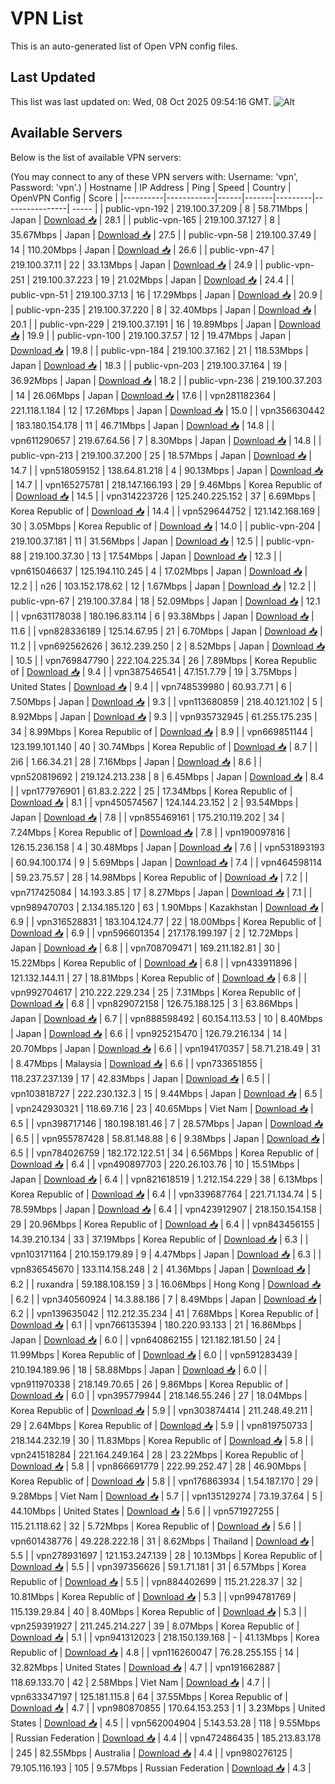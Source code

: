 # VPN List

This is an auto-generated list of Open VPN config files.

## Last Updated

This list was last updated on: Wed, 08 Oct 2025 09:54:16 GMT.
![Alt](https://repobeats.axiom.co/api/embed/186b98318ef1479477931607c1ad7d823f12451f.svg "Repobeats analytics image")

## Available Servers

Below is the list of available VPN servers:

(You may connect to any of these VPN servers with: Username: 'vpn', Password: 'vpn'.)
| Hostname | IP Address | Ping | Speed | Country | OpenVPN Config | Score |
|----------|------------|------|-------|---------|----------------| ----- |
| public-vpn-192 | 219.100.37.209 | 8 | 58.71Mbps | Japan | [Download 📥](./configs/server_0_JP.ovpn) | 28.1 |
| public-vpn-165 | 219.100.37.127 | 8 | 35.67Mbps | Japan | [Download 📥](./configs/server_1_JP.ovpn) | 27.5 |
| public-vpn-58 | 219.100.37.49 | 14 | 110.20Mbps | Japan | [Download 📥](./configs/server_2_JP.ovpn) | 26.6 |
| public-vpn-47 | 219.100.37.11 | 22 | 33.13Mbps | Japan | [Download 📥](./configs/server_3_JP.ovpn) | 24.9 |
| public-vpn-251 | 219.100.37.223 | 19 | 21.02Mbps | Japan | [Download 📥](./configs/server_4_JP.ovpn) | 24.4 |
| public-vpn-51 | 219.100.37.13 | 16 | 17.29Mbps | Japan | [Download 📥](./configs/server_5_JP.ovpn) | 20.9 |
| public-vpn-235 | 219.100.37.220 | 8 | 32.40Mbps | Japan | [Download 📥](./configs/server_6_JP.ovpn) | 20.1 |
| public-vpn-229 | 219.100.37.191 | 16 | 19.89Mbps | Japan | [Download 📥](./configs/server_7_JP.ovpn) | 19.9 |
| public-vpn-100 | 219.100.37.57 | 12 | 19.47Mbps | Japan | [Download 📥](./configs/server_8_JP.ovpn) | 19.8 |
| public-vpn-184 | 219.100.37.162 | 21 | 118.53Mbps | Japan | [Download 📥](./configs/server_9_JP.ovpn) | 18.3 |
| public-vpn-203 | 219.100.37.164 | 19 | 36.92Mbps | Japan | [Download 📥](./configs/server_10_JP.ovpn) | 18.2 |
| public-vpn-236 | 219.100.37.203 | 14 | 26.06Mbps | Japan | [Download 📥](./configs/server_11_JP.ovpn) | 17.6 |
| vpn281182364 | 221.118.1.184 | 12 | 17.26Mbps | Japan | [Download 📥](./configs/server_12_JP.ovpn) | 15.0 |
| vpn356630442 | 183.180.154.178 | 11 | 46.71Mbps | Japan | [Download 📥](./configs/server_13_JP.ovpn) | 14.8 |
| vpn611290657 | 219.67.64.56 | 7 | 8.30Mbps | Japan | [Download 📥](./configs/server_14_JP.ovpn) | 14.8 |
| public-vpn-213 | 219.100.37.200 | 25 | 18.57Mbps | Japan | [Download 📥](./configs/server_15_JP.ovpn) | 14.7 |
| vpn518059152 | 138.64.81.218 | 4 | 90.13Mbps | Japan | [Download 📥](./configs/server_16_JP.ovpn) | 14.7 |
| vpn165275781 | 218.147.166.193 | 29 | 9.46Mbps | Korea Republic of | [Download 📥](./configs/server_17_KR.ovpn) | 14.5 |
| vpn314223726 | 125.240.225.152 | 37 | 6.69Mbps | Korea Republic of | [Download 📥](./configs/server_18_KR.ovpn) | 14.4 |
| vpn529644752 | 121.142.168.169 | 30 | 3.05Mbps | Korea Republic of | [Download 📥](./configs/server_19_KR.ovpn) | 14.0 |
| public-vpn-204 | 219.100.37.181 | 11 | 31.56Mbps | Japan | [Download 📥](./configs/server_20_JP.ovpn) | 12.5 |
| public-vpn-88 | 219.100.37.30 | 13 | 17.54Mbps | Japan | [Download 📥](./configs/server_21_JP.ovpn) | 12.3 |
| vpn615046637 | 125.194.110.245 | 4 | 17.02Mbps | Japan | [Download 📥](./configs/server_22_JP.ovpn) | 12.2 |
| n26 | 103.152.178.62 | 12 | 1.67Mbps | Japan | [Download 📥](./configs/server_23_JP.ovpn) | 12.2 |
| public-vpn-67 | 219.100.37.84 | 18 | 52.09Mbps | Japan | [Download 📥](./configs/server_24_JP.ovpn) | 12.1 |
| vpn631178038 | 180.196.83.114 | 6 | 93.38Mbps | Japan | [Download 📥](./configs/server_25_JP.ovpn) | 11.6 |
| vpn828336189 | 125.14.67.95 | 21 | 6.70Mbps | Japan | [Download 📥](./configs/server_26_JP.ovpn) | 11.2 |
| vpn692562626 | 36.12.239.250 | 2 | 8.52Mbps | Japan | [Download 📥](./configs/server_27_JP.ovpn) | 10.5 |
| vpn769847790 | 222.104.225.34 | 26 | 7.89Mbps | Korea Republic of | [Download 📥](./configs/server_28_KR.ovpn) | 9.4 |
| vpn387546541 | 47.151.7.79 | 19 | 3.75Mbps | United States | [Download 📥](./configs/server_29_US.ovpn) | 9.4 |
| vpn748539980 | 60.93.7.71 | 6 | 7.50Mbps | Japan | [Download 📥](./configs/server_30_JP.ovpn) | 9.3 |
| vpn113680859 | 218.40.121.102 | 5 | 8.92Mbps | Japan | [Download 📥](./configs/server_31_JP.ovpn) | 9.3 |
| vpn935732945 | 61.255.175.235 | 34 | 8.99Mbps | Korea Republic of | [Download 📥](./configs/server_32_KR.ovpn) | 8.9 |
| vpn669851144 | 123.199.101.140 | 40 | 30.74Mbps | Korea Republic of | [Download 📥](./configs/server_33_KR.ovpn) | 8.7 |
| 2i6 | 1.66.34.21 | 28 | 7.16Mbps | Japan | [Download 📥](./configs/server_34_JP.ovpn) | 8.6 |
| vpn520819692 | 219.124.213.238 | 8 | 6.45Mbps | Japan | [Download 📥](./configs/server_35_JP.ovpn) | 8.4 |
| vpn177976901 | 61.83.2.222 | 25 | 17.34Mbps | Korea Republic of | [Download 📥](./configs/server_36_KR.ovpn) | 8.1 |
| vpn450574567 | 124.144.23.152 | 2 | 93.54Mbps | Japan | [Download 📥](./configs/server_37_JP.ovpn) | 7.8 |
| vpn855469161 | 175.210.119.202 | 34 | 7.24Mbps | Korea Republic of | [Download 📥](./configs/server_38_KR.ovpn) | 7.8 |
| vpn190097816 | 126.15.236.158 | 4 | 30.48Mbps | Japan | [Download 📥](./configs/server_39_JP.ovpn) | 7.6 |
| vpn531893193 | 60.94.100.174 | 9 | 5.69Mbps | Japan | [Download 📥](./configs/server_40_JP.ovpn) | 7.4 |
| vpn464598114 | 59.23.75.57 | 28 | 14.98Mbps | Korea Republic of | [Download 📥](./configs/server_41_KR.ovpn) | 7.2 |
| vpn717425084 | 14.193.3.85 | 17 | 8.27Mbps | Japan | [Download 📥](./configs/server_42_JP.ovpn) | 7.1 |
| vpn989470703 | 2.134.185.120 | 63 | 1.90Mbps | Kazakhstan | [Download 📥](./configs/server_43_KZ.ovpn) | 6.9 |
| vpn316528831 | 183.104.124.77 | 22 | 18.00Mbps | Korea Republic of | [Download 📥](./configs/server_44_KR.ovpn) | 6.9 |
| vpn596601354 | 217.178.199.197 | 2 | 12.72Mbps | Japan | [Download 📥](./configs/server_45_JP.ovpn) | 6.8 |
| vpn708709471 | 169.211.182.81 | 30 | 15.22Mbps | Korea Republic of | [Download 📥](./configs/server_46_KR.ovpn) | 6.8 |
| vpn433911896 | 121.132.144.11 | 27 | 18.81Mbps | Korea Republic of | [Download 📥](./configs/server_47_KR.ovpn) | 6.8 |
| vpn992704617 | 210.222.229.234 | 25 | 7.31Mbps | Korea Republic of | [Download 📥](./configs/server_48_KR.ovpn) | 6.8 |
| vpn829072158 | 126.75.188.125 | 3 | 63.86Mbps | Japan | [Download 📥](./configs/server_49_JP.ovpn) | 6.7 |
| vpn888598492 | 60.154.113.53 | 10 | 8.40Mbps | Japan | [Download 📥](./configs/server_50_JP.ovpn) | 6.6 |
| vpn925215470 | 126.79.216.134 | 14 | 20.70Mbps | Japan | [Download 📥](./configs/server_51_JP.ovpn) | 6.6 |
| vpn194170357 | 58.71.218.49 | 31 | 8.47Mbps | Malaysia | [Download 📥](./configs/server_52_MY.ovpn) | 6.6 |
| vpn733651855 | 118.237.237.139 | 17 | 42.83Mbps | Japan | [Download 📥](./configs/server_53_JP.ovpn) | 6.5 |
| vpn103818727 | 222.230.132.3 | 15 | 9.44Mbps | Japan | [Download 📥](./configs/server_54_JP.ovpn) | 6.5 |
| vpn242930321 | 118.69.7.16 | 23 | 40.65Mbps | Viet Nam | [Download 📥](./configs/server_55_VN.ovpn) | 6.5 |
| vpn398717146 | 180.198.181.46 | 7 | 28.57Mbps | Japan | [Download 📥](./configs/server_56_JP.ovpn) | 6.5 |
| vpn955787428 | 58.81.148.88 | 6 | 9.38Mbps | Japan | [Download 📥](./configs/server_57_JP.ovpn) | 6.5 |
| vpn784026759 | 182.172.122.51 | 34 | 6.56Mbps | Korea Republic of | [Download 📥](./configs/server_58_KR.ovpn) | 6.4 |
| vpn490897703 | 220.26.103.76 | 10 | 15.51Mbps | Japan | [Download 📥](./configs/server_59_JP.ovpn) | 6.4 |
| vpn821618519 | 1.212.154.229 | 38 | 6.13Mbps | Korea Republic of | [Download 📥](./configs/server_60_KR.ovpn) | 6.4 |
| vpn339687764 | 221.71.134.74 | 5 | 78.59Mbps | Japan | [Download 📥](./configs/server_61_JP.ovpn) | 6.4 |
| vpn423912907 | 218.150.154.158 | 29 | 20.96Mbps | Korea Republic of | [Download 📥](./configs/server_62_KR.ovpn) | 6.4 |
| vpn843456155 | 14.39.210.134 | 33 | 37.19Mbps | Korea Republic of | [Download 📥](./configs/server_63_KR.ovpn) | 6.3 |
| vpn103171164 | 210.159.179.89 | 9 | 4.47Mbps | Japan | [Download 📥](./configs/server_64_JP.ovpn) | 6.3 |
| vpn836545670 | 133.114.158.248 | 2 | 41.36Mbps | Japan | [Download 📥](./configs/server_65_JP.ovpn) | 6.2 |
| ruxandra | 59.188.108.159 | 3 | 16.06Mbps | Hong Kong | [Download 📥](./configs/server_66_HK.ovpn) | 6.2 |
| vpn340560924 | 14.3.88.186 | 7 | 8.49Mbps | Japan | [Download 📥](./configs/server_67_JP.ovpn) | 6.2 |
| vpn139635042 | 112.212.35.234 | 41 | 7.68Mbps | Korea Republic of | [Download 📥](./configs/server_68_KR.ovpn) | 6.1 |
| vpn766135394 | 180.220.93.133 | 21 | 16.86Mbps | Japan | [Download 📥](./configs/server_69_JP.ovpn) | 6.0 |
| vpn640862155 | 121.182.181.50 | 24 | 11.99Mbps | Korea Republic of | [Download 📥](./configs/server_70_KR.ovpn) | 6.0 |
| vpn591283439 | 210.194.189.96 | 18 | 58.88Mbps | Japan | [Download 📥](./configs/server_71_JP.ovpn) | 6.0 |
| vpn911970338 | 218.149.70.65 | 26 | 9.86Mbps | Korea Republic of | [Download 📥](./configs/server_72_KR.ovpn) | 6.0 |
| vpn395779944 | 218.146.55.246 | 27 | 18.04Mbps | Korea Republic of | [Download 📥](./configs/server_73_KR.ovpn) | 5.9 |
| vpn303874414 | 211.248.49.211 | 29 | 2.64Mbps | Korea Republic of | [Download 📥](./configs/server_74_KR.ovpn) | 5.9 |
| vpn819750733 | 218.144.232.19 | 30 | 11.83Mbps | Korea Republic of | [Download 📥](./configs/server_75_KR.ovpn) | 5.8 |
| vpn241518284 | 221.164.249.164 | 28 | 23.22Mbps | Korea Republic of | [Download 📥](./configs/server_76_KR.ovpn) | 5.8 |
| vpn866691779 | 222.99.252.47 | 28 | 46.90Mbps | Korea Republic of | [Download 📥](./configs/server_77_KR.ovpn) | 5.8 |
| vpn176863934 | 1.54.187.170 | 29 | 9.28Mbps | Viet Nam | [Download 📥](./configs/server_78_VN.ovpn) | 5.7 |
| vpn135129274 | 73.19.37.64 | 5 | 44.10Mbps | United States | [Download 📥](./configs/server_79_US.ovpn) | 5.6 |
| vpn571927255 | 115.21.118.62 | 32 | 5.72Mbps | Korea Republic of | [Download 📥](./configs/server_80_KR.ovpn) | 5.6 |
| vpn601438776 | 49.228.222.18 | 31 | 8.62Mbps | Thailand | [Download 📥](./configs/server_81_TH.ovpn) | 5.5 |
| vpn278931697 | 121.153.247.139 | 28 | 10.13Mbps | Korea Republic of | [Download 📥](./configs/server_82_KR.ovpn) | 5.5 |
| vpn397356626 | 59.1.71.181 | 31 | 6.57Mbps | Korea Republic of | [Download 📥](./configs/server_83_KR.ovpn) | 5.5 |
| vpn884402699 | 115.21.228.37 | 32 | 10.81Mbps | Korea Republic of | [Download 📥](./configs/server_84_KR.ovpn) | 5.3 |
| vpn994781769 | 115.139.29.84 | 40 | 8.40Mbps | Korea Republic of | [Download 📥](./configs/server_85_KR.ovpn) | 5.3 |
| vpn259391927 | 211.245.214.227 | 39 | 8.07Mbps | Korea Republic of | [Download 📥](./configs/server_86_KR.ovpn) | 5.1 |
| vpn941312023 | 218.150.139.168 | - | 41.13Mbps | Korea Republic of | [Download 📥](./configs/server_87_KR.ovpn) | 4.8 |
| vpn116260047 | 76.28.255.155 | 14 | 32.82Mbps | United States | [Download 📥](./configs/server_88_US.ovpn) | 4.7 |
| vpn191662887 | 118.69.133.70 | 42 | 2.58Mbps | Viet Nam | [Download 📥](./configs/server_89_VN.ovpn) | 4.7 |
| vpn633347197 | 125.181.115.8 | 64 | 37.55Mbps | Korea Republic of | [Download 📥](./configs/server_90_KR.ovpn) | 4.7 |
| vpn980870855 | 170.64.153.253 | 1 | 3.23Mbps | United States | [Download 📥](./configs/server_91_US.ovpn) | 4.5 |
| vpn562004904 | 5.143.53.28 | 118 | 9.55Mbps | Russian Federation | [Download 📥](./configs/server_92_RU.ovpn) | 4.4 |
| vpn472486435 | 185.213.83.178 | 245 | 82.55Mbps | Australia | [Download 📥](./configs/server_93_AU.ovpn) | 4.4 |
| vpn980276125 | 79.105.116.193 | 105 | 9.57Mbps | Russian Federation | [Download 📥](./configs/server_94_RU.ovpn) | 4.3 |
